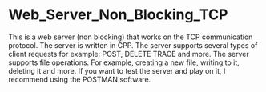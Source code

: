 # Web_Server_Non_Blocking_TCP

This is a web server (non blocking) that works on the TCP communication protocol.
The server is written in CPP.
The server supports several types of client requests for example: POST, DELETE TRACE and more.
The server supports file operations.
For example, creating a new file, writing to it, deleting it and more.
If you want to test the server and play on it, I recommend using the POSTMAN software.
